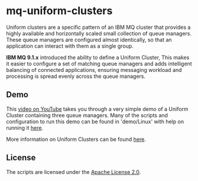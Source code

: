 # mq-uniform-clusters

Uniform clusters are a specific pattern of an IBM MQ cluster that provides a highly available and horizontally scaled small collection of queue managers. These queue managers are configured almost identically, so that an application can interact with them as a single group.

**IBM MQ 9.1.x** introduced the ability to define a Uniform Cluster, This makes it easier to configure a set of matching queue managers and adds intelligent balancing of connected applications, ensuring messaging workload and processing is spread evenly across the queue managers.

## Demo

This [video on YouTube](https://www.youtube.com/watch?v=LWELgaEDGs0) takes you through a very simple demo of a Uniform Cluster containing three queue managers. Many of the scripts and configuration to run this demo can be found in 'demo/Linux' with help on running it [here](demo/Linux/README.md).

More information on Uniform Clusters can be found [here](https://www.ibm.com/support/knowledgecenter/SSFKSJ_9.1.0/com.ibm.mq.pla.doc/q132720_.htm).

## License

The scripts are licensed under the [Apache License 2.0](http://www.apache.org/licenses/LICENSE-2.0.html).
